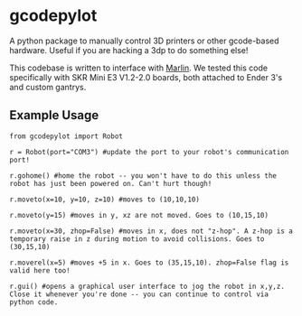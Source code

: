 # gcodepylot
A python package to manually control 3D printers or other gcode-based hardware. Useful if you are hacking a 3dp to do something else!

This codebase is written to interface with [Marlin](https://marlinfw.org). We tested this code specifically with SKR Mini E3 V1.2-2.0 boards, both attached to Ender 3's and custom gantrys. 

## Example Usage

```
from gcodepylot import Robot

r = Robot(port="COM3") #update the port to your robot's communication port!

r.gohome() #home the robot -- you won't have to do this unless the robot has just been powered on. Can't hurt though!

r.moveto(x=10, y=10, z=10) #moves to (10,10,10)

r.moveto(y=15) #moves in y, xz are not moved. Goes to (10,15,10)

r.moveto(x=30, zhop=False) #moves in x, does not "z-hop". A z-hop is a temporary raise in z during motion to avoid collisions. Goes to (30,15,10)

r.moverel(x=5) #moves +5 in x. Goes to (35,15,10). zhop=False flag is valid here too!

r.gui() #opens a graphical user interface to jog the robot in x,y,z. Close it whenever you're done -- you can continue to control via python code.
```
